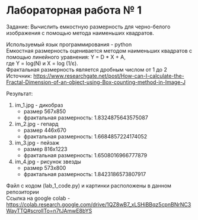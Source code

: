 # Лабораторная работа № 1
Задание: Вычислить  емкостную размерность для черно-белого  изображения с помощью  метода наименьших квадратов. 

Используемый язык программирования - python \
Емкостная размерность оценивается методом наименьших квадратов с помощью линейного уравнения: Y = D * X + A, \
где Y = log(N) и X = log (1/ε). \
Фрактальная размерность является дробным числом от 1 до 2 \
Источник: https://www.researchgate.net/post/How-can-I-calculate-the-Fractal-Dimension-of-an-object-using-Box-counting-method-in-Image-J

Результат:
1. im_1.jpg - дикобраз 
	- размер 567х850 
	- фрактальная размерность:  1.8324875643575087
2. im_2.jpg - гепард
	- размер 446х670 
	- фрактальная размерность:  1.6684857224174052
3. im_3.jpg - пейзаж
	- размер 816х1223 
	- фрактальная размерность:  1.6508016966777879
4. im_4.jpg - рисунок звезды
	- размер 573х800 
	- фрактальная размерность:  1.8423186573807917

Файл с кодом (lab_1_code.py) и картинки расположены в данном репозитории\
Ссылка на google colab - https://colab.research.google.com/drive/1QZ8wB7_xLSHiBBqz5cpnBNrNC3WayTTQ#scrollTo=n7tJAmwE8bYS


